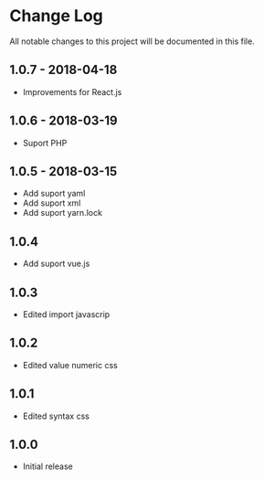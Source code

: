 # Change Log

All notable changes to this project will be documented in this file.

## 1.0.7 - 2018-04-18

* Improvements for React.js

## 1.0.6 - 2018-03-19

* Suport PHP

## 1.0.5 - 2018-03-15

* Add suport yaml
* Add suport xml
* Add suport yarn.lock

## 1.0.4

* Add suport vue.js

## 1.0.3

* Edited import javascrip

## 1.0.2

* Edited value numeric css

## 1.0.1

* Edited syntax css

## 1.0.0

* Initial release
